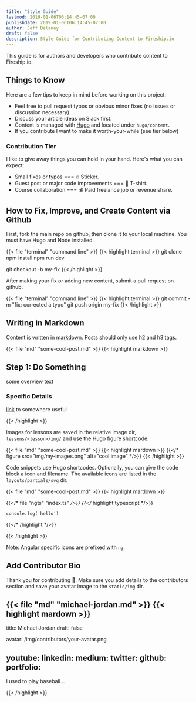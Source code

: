 ```yaml
---
title: "Style Guide"
lastmod: 2019-01-06T06:14:45-07:00
publishdate: 2019-01-06T06:14:45-07:00
author: Jeff Delaney
draft: false
description: Style Guide for Contributing Content to Fireship.io
---
```


This guide is for authors and developers who contribute content to Fireship.io.

## Things to Know

Here are a few tips to keep in mind before working on this project:

- Feel free to pull request typos or obvious minor fixes (no issues or discussion necessary). 
- Discuss your article ideas on Slack first. 
- Content is managed with [Hugo](https://gohugo.io) and located under `hugo/content`. 
- If you contribute I want to make it worth-your-while (see tier below)

### Contribution Tier

I like to give away things you can hold in your hand. Here's what you can expect: 

- Small fixes or typos === 🔥 Sticker. 
- Guest post or major code improvements === 👕 T-shirt. 
- Course collaboration === 💰 Paid freelance job or revenue share. 

## How to Fix, Improve, and Create Content via Github

First, fork the main repo on github, then clone it to your local machine. You must have Hugo and Node installed. 

{{< file "terminal" "command line" >}}
{{< highlight terminal >}}
git clone <your-forked-repo>
npm install
npm run dev

git checkout -b my-fix
{{< /highlight >}}

After making your fix or adding new content, submit a pull request on github. 

{{< file "terminal" "command line" >}}
{{< highlight terminal >}}
git commit -m "fix: corrected a typo"
git push origin my-fix
{{< /highlight >}}


## Writing in Markdown

Content is written in [markdown](https://gohugo.io/content-management/formats/#learn-markdown). Posts should only use h2 and h3 tags.

{{< file "md" "some-cool-post.md" >}}
{{< highlight markdown >}}

## Step 1: Do Something

some overview text

### Specific Details

[link](/style-guide/) to somewhere useful

{{< /highlight >}}

Images for lessons are saved in the relative image dir, `lessons/<lesson>/img/` and use the Hugo figure shortcode. 

{{< file "md" "some-cool-post.md" >}}
{{< highlight mardown >}}
{{</* figure src="img/my-images.png" alt="cool image" */>}}
{{< /highlight >}}

Code snippets use Hugo shortcodes. Optionally, you can give the code block a icon and filename. The available icons are listed in the `layouts/partials/svg` dir. 


{{< file "md" "some-cool-post.md" >}}
{{< highlight mardown >}}

{{</* file "ngts" "index.ts" */>}}
{{</* highlight typescript */>}}

    console.log('hello')

{{</* /highlight */>}}

{{< /highlight >}}

Note: Angular specific icons are prefixed with `ng`. 

## Add Contributor Bio

Thank you for contributing 🙏. Make sure you add details to the contributors section and save your avatar image to the `static/img` dir. 

{{< file "md" "michael-jordan.md" >}}
{{< highlight mardown >}}
---
title: Michael Jordan
draft: false

avatar: /img/contributors/your-avatar.png

youtube: 
linkedin: 
medium: 
twitter:
github:
portfolio: 
---

I used to play baseball...

{{< /highlight >}}



